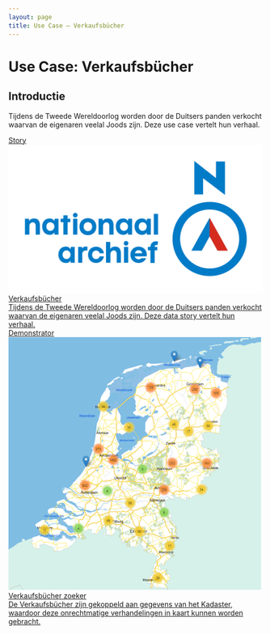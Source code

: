 ```yaml
---
layout: page
title: Use Case ― Verkaufsbücher
---
```

# Use Case: Verkaufsbücher

## Introductie

Tijdens de Tweede Wereldoorlog worden door de Duitsers panden verkocht waarvan de eigenaren veelal Joods zijn. Deze use case vertelt hun verhaal.

<div class="cards-wrapper">
  <a href="/stories/verkaufsbucher/index.html">
    <div class="card">
      <div class="card-type">Story</div>
      <img class="card-image" src="/assets/images/Logo_Nationaal_Archief_2018.png">
      <div class="card-title">Verkaufsbücher</div>
      <div class="card-description">Tijdens de Tweede Wereldoorlog worden door de Duitsers panden verkocht waarvan de eigenaren veelal Joods zijn. Deze data story vertelt hun verhaal.</div>
    </div>
  </a>
  <a href="/demonstrators/verkaufsbucher-zoeken">
      <div class="card">
        <div class="card-type">Demonstrator</div>
        <img class="card-image" src="/assets/images/verkaufsbucher-app-tegel-img.png">
        <div class="card-title">Verkaufsbücher zoeker</div>
        <div class="card-description">De Verkaufsbücher zijn gekoppeld aan gegevens van het Kadaster, waardoor deze onrechtmatige verhandelingen in kaart kunnen worden gebracht.</div>
      </div>
    </a>
</div>
